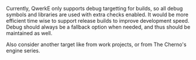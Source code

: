Currently, QwerkE only supports debug targetting for builds, so all debug symbols and libraries are used with extra checks enabled. It would be more efficient time wise to support release builds to improve development speed. Debug should always be a fallback option when needed, and thus should be maintained as well.

Also consider another target like from work projects, or from The Cherno's engine series.